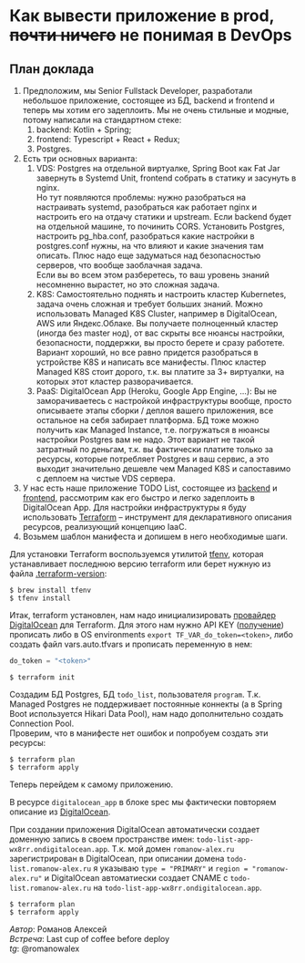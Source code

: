 # Как вывести приложение в prod, ~~почти ничего~~ не понимая в DevOps

## План доклада

1. Предположим, мы Senior Fullstack Developer, разработали небольшое приложение, состоящее из БД, backend и frontend и
   теперь мы хотим его задеплоить. Мы не очень стильные и модные, потому написали на стандартном стеке:
    1. backend: Kotlin + Spring;
    2. frontend: Typescript + React + Redux;
    3. Postgres.
2. Есть три основных варианта:
    1. VDS: Postgres на отдельной виртуалке, Spring Boot как Fat Jar завернуть в Systemd Unit, frontend собрать в
       статику и засунуть в nginx.<br>
       Но тут появляются проблемы: нужно разобраться на настраивать systemd, разобраться как работает nginx и настроить
       его на отдачу статики и upstream. Если backend будет на отдельной машине, то починить CORS. Установить Postgres,
       настроить pg_hba.conf, разобраться какие настройки в postgres.conf нужны, на что влияют и какие значения там
       описать. Плюс надо еще задуматься над безопасностью серверов, что вообще заоблачная задача.<br>
       Если вы во всем этом разберетесь, то ваш уровень знаний несомненно вырастет, но это сложная задача.
    2. K8S: Самостоятельно поднять и настроить кластер Kubernetes, задача очень сложная и требует больших знаний. Можно
       использовать Managed K8S Cluster, например в DigitalOcean, AWS или Яндекс.Облаке. Вы получаете полноценный
       кластер (иногда без master нод), от вас скрыты все нюансы настройки, безопасности, поддержки, вы просто берете и
       сразу работете. Вариант хороший, но все равно придется разобраться в устройстве K8S и написать все манифесты.
       Плюс кластер Managed K8S стоит дорого, т.к. вы платите за 3+ виртуалки, на которых этот кластер разворачивается.
    3. PaaS: DigitalOcean App (Heroku, Google App Engine, ...): Вы не заморачиваетесь с настройкой инфраструктуры
       вообще, просто описываете этапы сборки / деплоя вашего приложения, все остальное на себя забирает платформа. БД
       тоже можно получить как Managed Instance, т.е. погружаться в нюансы настройки Postgres вам не надо. Этот вариант
       не такой затратный по деньгам, т.к. вы фактически платите только за ресурсы, которые потребляет Postgres и ваш
       сервис, а это выходит значительно дешевле чем Managed K8S и сапоставимо с деплоем на чистые VDS сервера.
3. У нас есть наше приложение TODO List, состоящее из [backend](https://github.com/Romanow/todolist-backend)
   и [frontend](https://github.com/Romanow/todolist-frontend), рассмотрим как его быстро и легко задеплоить в
   DigitalOcean App. Для настройки инфраструктуры я буду использовать [Terraform](https://www.terraform.io/) –
   инструмент для декларативного описания ресурсов, реализующий концепцию IaaC.
4. Возьмем шаблон манифеста и допишем в него необходимые шаги.

Для установки Terraform воспользуемся утилитой [tfenv](https://github.com/tfutils/tfenv), которая устанавливает
последнюю версию terraform или берет нужную из файла [.terraform-version](.terraform-version):

```shell
$ brew install tfenv
$ tfenv install
```

Итак, terraform установлен, нам надо инициализировать [провайдер DigitalOcean](versions.tf) для Terraform. Для этого нам
нужно API KEY ([получение](https://docs.digitalocean.com/reference/api/create-personal-access-token/)) прописать либо в
OS environments `export TF_VAR_do_token=<token>`, либо создать файл vars.auto.tfvars и прописать переменную в нем:

```terraform
do_token = "<token>"
```

```shell
$ terraform init
```

Создадим БД Postgres, БД `todo_list`, пользователя `program`. Т.к. Managed Postgres не поддерживает постоянные
коннекты (а в Spring Boot используется Hikari Data Pool), нам надо дополнительно создать Connection Pool.<br>
Проверим, что в манифесте нет ошибок и попробуем создать эти ресурсы:

```shell
$ terraform plan
$ terraform apply
```

Теперь перейдем к самому приложению.

В ресурсе `digitalocean_app` в блоке spec мы фактически повторяем описание
из [DigitalOcean](https://docs.digitalocean.com/products/app-platform/references/app-specification-reference/).

При создании приложения DigitalOcean автоматически создает доменную запись в своем пространстве
имен: `todo-list-app-wx8rr.ondigitalocean.app`. Т.к. мой домен `romanow-alex.ru` зарегистрирован в DigitalOcean, при
описании домена `todo-list.romanow-alex.ru` я указываю `type = "PRIMARY"` и `region = "romanow-alex.ru"` и DigitalOcean
автоматиески создает CNAME c `todo-list.romanow-alex.ru` на `todo-list-app-wx8rr.ondigitalocean.app`.

```shell
$ terraform plan
$ terraform apply
```

_Автор_: Романов Алексей<br>
_Встреча_: Last cup of coffee before deploy<br>
_tg_: @romanowalex